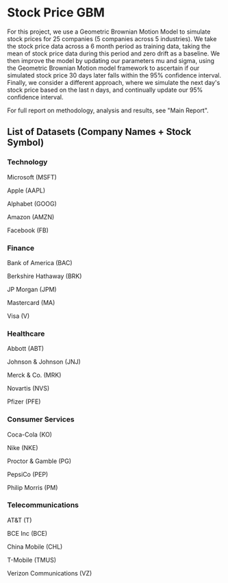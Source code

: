 # Stock Price GBM
For this project, we use a Geometric Brownian Motion Model to simulate stock prices for 25 companies (5 companies across 5 industries).
We take the stock price data across a 6 month period as training data, taking the mean of stock price data during this period and zero drift as a baseline. We then improve the model by updating our parameters mu and sigma, using the Geometric Brownian Motion model framework to ascertain if our simulated stock price 30 days later falls within the 95% confidence interval. Finally, we consider a different approach, where we simulate the next day's stock price based on the last n days, and continually update our 95% confidence interval.

For full report on methodology, analysis and results, see "Main Report".

## List of Datasets (Company Names + Stock Symbol)
### Technology
Microsoft (MSFT)

Apple (AAPL)

Alphabet (GOOG)

Amazon (AMZN)

Facebook (FB)

### Finance
Bank of America (BAC)

Berkshire Hathaway (BRK)

JP Morgan (JPM)

Mastercard (MA)

Visa (V)

### Healthcare
Abbott (ABT)

Johnson & Johnson (JNJ)

Merck & Co. (MRK)

Novartis (NVS)

Pfizer (PFE)

### Consumer Services
Coca-Cola (KO)

Nike (NKE)

Proctor & Gamble (PG)

PepsiCo (PEP)

Philip Morris (PM)

### Telecommunications
AT&T (T)

BCE Inc (BCE)

China Mobile (CHL)

T-Mobile (TMUS)

Verizon Communications (VZ)

